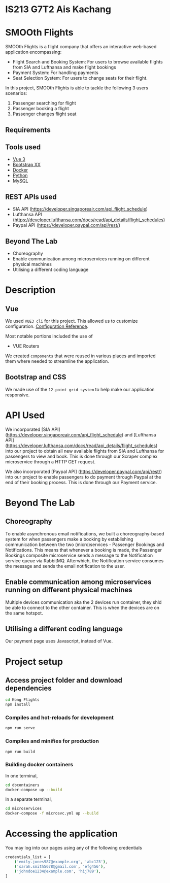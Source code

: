 # IS213 G7T2 Ais Kachang
# SMOOth Flights
SMOOth Flights is a flight company that offers an interactive web-based application encompassing:
- Flight Search and Booking System: For users to browse available flights from SIA and Lufthansa and make flight bookings
- Payment System: For handling payments 
- Seat Selection System: For users to change seats for their flight.

In this project, SMOOth Flights is able to tackle the following 3 users scenarios:
1. Passenger searching for flight
2. Passenger booking a flight
3. Passenger changes flight seat

## Requirements

## Tools used
- [Vue 3](https://vuejs.org/guide/introduction.html)
- [Bootstrap XX](https://getbootstrap.com/docs/5.3/getting-started/introduction/)
- [Docker](https://www.docker.com/get-started/)
- [Python](https://www.python.org/about/gettingstarted/)
- [MySQL](https://dev.mysql.com/doc/workbench/en/wb-intro.html)

## REST APIs used
- SIA API (https://developer.singaporeair.com/api_flight_schedule)
- Lufthansa API (https://developer.lufthansa.com/docs/read/api_details/flight_schedules) 
- Paypal API (https://developer.paypal.com/api/rest/)

## Beyond The Lab
- Choreography
- Enable communication among microservices running on different physical machines
- Utilising a different coding language

# Description

## Vue
We used `VUE3 cli` for this project. This allowed us to customize configuration. [Configuration Reference](https://cli.vuejs.org/config/).

Most notable portions included the use of 
- VUE Routers

We created `components` that were reused in various places and imported them where needed to streamline the application.  

## Bootstrap and CSS
We made use of the `12-point grid system` to help make our application responsive. 

# API Used
We incorporated [SIA API] (https://developer.singaporeair.com/api_flight_schedule) and [Lufthansa API] (https://developer.lufthansa.com/docs/read/api_details/flight_schedules) into our project to obtain all new available flights from SIA and Lufthansa for passengers to view and book. This is done through our Scraper complex microservice through a HTTP GET request. 

We also incorporated [Paypal API] (https://developer.paypal.com/api/rest/) into our project to enable passengers to do payment through Paypal at the end of their booking process. This is done through our Payment service. 

# Beyond The Lab

## Choreography
To enable asynchronous email notifications, we built a choreography-based system for when passengers make a booking by establishing communication between the two (micro)services - Passenger Bookings and Notifications. This means that whenever a booking is made,  the Passenger Bookings composite microservice sends a message to the Notification service queue via RabbitMQ. Afterwhich, the Notification service consumes the message and sends the email notification to the user. 

## Enable communication among microservices running on different physical machines
Multiple devices communication aka the 2 devices run container, they shld be able to connect to the other container. This is when the devices are on the same hotspot.

## Utilising a different coding language
Our payment page uses Javascript, instead of Vue.

# Project setup
## Access project folder and download dependencies

```sh
cd Kong Flights
npm install
```

### Compiles and hot-reloads for development
```sh
npm run serve
```

### Compiles and minifies for production
```sh
npm run build
```

### Building docker containers
In one terminal, 
```sh
cd dbcontainers
docker-compose up --build
```
In a separate terminal,
```sh
cd microservices
docker-compose -f microsvc.yml up --build
```

# Accessing the application
You may log into our pages using any of the following credentials
```sh
credentials_list = [
    ('emily.jones987@example.org', 'abc123'),
    ('sarah.smith5678@gmail.com', 'efg456'),
    ('johndoe1234@example.com', 'hij789'),
]
```




